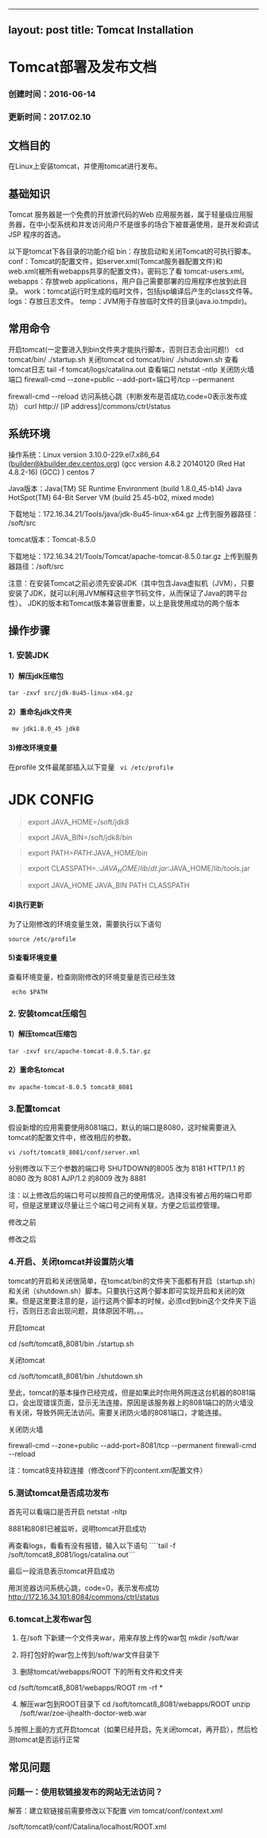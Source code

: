 
---
layout: post
title: Tomcat Installation
---

# Tomcat部署及发布文档
### 创建时间：2016-06-14
### 更新时间：2017.02.10

## 文档目的
在Linux上安装tomcat，并使用tomcat进行发布。

## 基础知识
Tomcat 服务器是一个免费的开放源代码的Web 应用服务器，属于轻量级应用服务器，在中小型系统和并发访问用户不是很多的场合下被普遍使用，是开发和调试JSP 程序的首选。

以下是tomcat下各目录的功能介绍
bin：存放启动和关闭Tomcat的可执行脚本。
conf：Tomcat的配置文件，如server.xml(Tomcat服务器配置文件)和web.xml(被所有webapps共享的配置文件)，密码忘了看 tomcat-users.xml。
webapps：存放web applications，用户自己需要部署的应用程序也放到此目录。
work：tomcat运行时生成的临时文件，包括jsp编译后产生的class文件等。
logs：存放日志文件。
temp：JVM用于存放临时文件的目录(java.io.tmpdir)。  

## 常用命令
开启tomcat(一定要进入到bin文件夹才能执行脚本，否则日志会出问题!）	cd tomcat/bin/
./startup.sh
关闭tomcat	cd tomcat/bin/
./shutdown.sh
查看tomcat日志	tail  -f  tomcat/logs/catalina.out
查看端口	netstat  -ntlp
关闭防火墙端口	firewall-cmd --zone=public --add-port=端口号/tcp --permanent

firewall-cmd --reload
访问系统心跳（判断发布是否成功,code=0表示发布成功）	curl http:// [IP address]/commons/ctrl/status



## 系统环境
操作系统：Linux version 3.10.0-229.el7.x86_64 (builder@kbuilder.dev.centos.org) (gcc version 		  4.8.2 20140120 (Red Hat 4.8.2-16) (GCC) ) centos 7


Java版本：Java(TM) SE Runtime Environment (build 1.8.0_45-b14)
          Java HotSpot(TM) 64-Bit Server VM (build 25.45-b02, mixed mode)

下载地址：172.16.34.21/Tools/java/jdk-8u45-linux-x64.gz
上传到服务器路径： /soft/src


tomcat版本：Tomcat-8.5.0

下载地址：172.16.34.21/Tools/Tomcat/apache-tomcat-8.5.0.tar.gz
上传到服务器路径：/soft/src


注意：在安装Tomcat之前必须先安装JDK（其中包含Java虚拟机（JVM），只要安装了JDK，就可以利用JVM解释这些字节码文件，从而保证了Java的跨平台性）。
JDK的版本和Tomcat版本兼容很重要，以上是我使用成功的两个版本

## 操作步骤

### 1. 安装JDK
#### 1）解压jdk压缩包

``` tar -zxvf src/jdk-8u45-linux-x64.gz ```
 

#### 2）重命名jdk文件夹

``` mv jdk1.8.0_45 jdk8```

 

#### 3)修改环境变量

在profile 文件最尾部插入以下变量
``` vi /etc/profile```

# JDK CONFIG

> export JAVA_HOME=/soft/jdk8

> export JAVA_BIN=/soft/jdk8/bin

> export PATH=$PATH:$JAVA_HOME/bin

> export CLASSPATH=.:$JAVA_HOME/lib/dt.jar:$JAVA_HOME/lib/tools.jar

> export JAVA_HOME JAVA_BIN PATH CLASSPATH

 

 
#### 4)执行更新

为了让刚修改的环境变量生效，需要执行以下语句

``` source /etc/profile ```

 


#### 5)查看环境变量

查看环境变量，检查刚刚修改的环境变量是否已经生效



``` echo $PATH```

 
### 2. 安装tomcat压缩包
#### 1）解压tomcat压缩包

```tar -zxvf src/apache-tomcat-8.0.5.tar.gz```

 

#### 2）重命名tomcat

```mv apache-tomcat-8.0.5 tomcat8_8081```

 


### 3.配置tomcat
假设新增的应用需要使用8081端口，默认的端口是8080，这时候需要进入tomcat的配置文件中，修改相应的参数。

```vi /soft/tomcat8_8081/conf/server.xml```

分别修改以下三个参数的端口号
SHUTDOWN的8005 改为 8181
HTTP/1.1 的8080 改为 8081
AJP/1.2 的8009 改为 8881

注：以上修改后的端口号可以按照自己的使用情况，选择没有被占用的端口号即可，但是这里建议尽量让三个端口号之间有关联，方便之后监控管理。







修改之前
 
 


修改之后

 
 



### 4.开启、关闭tomcat并设置防火墙
tomcat的开启和关闭很简单，在tomcat/bin的文件夹下面都有开启（startup.sh）和关闭（shutdown.sh）脚本。只要执行这两个脚本即可实现开启和关闭的效果。但是这里要注意的是，运行这两个脚本的时候，必须cd到bin这个文件夹下运行，否则日志会出现问题，具体原因不明。。。


开启tomcat

cd /soft/tomcat8_8081/bin
./startup.sh

 



关闭tomcat

cd /soft/tomcat8_8081/bin
./shutdown.sh
 

至此，tomcat的基本操作已经完成，但是如果此时你用外网连这台机器的8081端口，会出现错误页面，显示无法连接。原因是该服务器上的8081端口的防火墙没有关闭，导致外网无法访问。需要关闭防火墙的8081端口，才能连接。


关闭防火墙

firewall-cmd --zone=public --add-port=8081/tcp --permanent
firewall-cmd --reload

 

注：tomcat8支持软连接（修改conf下的content.xml配置文件）

### 5.测试tomcat是否成功发布

首先可以看端口是否开启
netstat -nltp
 
8881和8081已被监听，说明tomcat开启成功


再查看logs，看看有没有报错，输入以下语句
````tail -f /soft/tomcat8_8081/logs/catalina.out```
 
 
最后一段消息表示tomcat开启成功


用浏览器访问系统心跳，code=0，表示发布成功
http://172.16.34.101:8084/commons/ctrl/status

 
### 6.tomcat上发布war包
1. 在/soft 下新建一个文件夹war，用来存放上传的war包
mkdir /soft/war

2. 将打包好的war包上传到/soft/war文件目录下

3. 删除tomcat/webapps/ROOT 下的所有文件和文件夹

cd /soft/tomcat8_8081/webapps/ROOT
rm -rf *

 

4. 解压war包到ROOT目录下
cd /soft/tomcat8_8081/webapps/ROOT
unzip /soft/war/zoe-ijhealth-doctor-web.war
 

5.按照上面的方式开启tomcat（如果已经开启，先关闭tomcat，再开启），然后检测tomcat是否运行正常


## 常见问题
### 问题一：使用软链接发布的网站无法访问？
解答：建立软链接前需要修改以下配置
vim tomcat/conf/context.xml

 
 

/soft/tomcat9/conf/Catalina/localhost/ROOT.xml 

<?xml version="1.0" encoding="UTF-8"?>
<Context docBase="/home/www/zoe-rus-api" path="" reloadable="false">
    <Resources allowLinking="true"/>
</Context>



